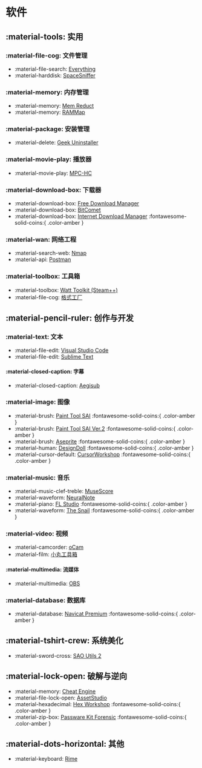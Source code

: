 # 软件

## :material-tools: 实用
### :material-file-cog: 文件管理
- :material-file-search: [Everything](https://www.voidtools.com/zh-cn/)
- :material-harddisk: [SpaceSniffer](http://www.uderzo.it/main_products/space_sniffer/)

### :material-memory: 内存管理
- :material-memory: [Mem Reduct](https://github.com/henrypp/memreduct)
- :material-memory: [RAMMap](https://learn.microsoft.com/zh-cn/sysinternals/downloads/rammap)

### :material-package: 安装管理
- :material-delete: [Geek Uninstaller](https://geekuninstaller.com/)

### :material-movie-play: 播放器
- :material-movie-play: [MPC-HC](https://github.com/mpc-hc/mpc-hc)

### :material-download-box: 下载器
- :material-download-box: [Free Download Manager](https://www.freedownloadmanager.org/zh/)
- :material-download-box: [BitComet](https://www.bitcomet.com/cn)
- :material-download-box: [Internet Download Manager](https://www.internetdownloadmanager.com/) :fontawesome-solid-coins:{ .color-amber }

### :material-wan: 网络工程
- :material-search-web: [Nmap](https://nmap.org/)
- :material-api: [Postman](https://www.postman.com/)

### :material-toolbox: 工具箱
- :material-toolbox: [Watt Toolkit (Steam++)](https://steampp.net/)
- :material-file-cog: [格式工厂](http://www.pcfreetime.com/formatfactory/CN/index.html)

## :material-pencil-ruler: 创作与开发
### :material-text: 文本
- :material-file-edit: [Visual Studio Code](https://code.visualstudio.com/)
- :material-file-edit: [Sublime Text](https://www.sublimetext.com/)

#### :material-closed-caption: 字幕
- :material-closed-caption: [Aegisub](https://aegisite.vercel.app/zh-cn/)

### :material-image: 图像
- :material-brush: [Paint Tool SAI](http://www.systemax.jp/ja/sai/) :fontawesome-solid-coins:{ .color-amber }
- :material-brush: [Paint Tool SAI Ver.2](https://www.systemax.jp/ja/sai/devdept.html) :fontawesome-solid-coins:{ .color-amber }
- :material-brush: [Aseprite](https://www.aseprite.org/) :fontawesome-solid-coins:{ .color-amber }
- :material-human: [DesignDoll](https://terawell.net/) :fontawesome-solid-coins:{ .color-amber }
- :material-cursor-default: [CursorWorkshop](https://www.axialis.com/cursorworkshop/) :fontawesome-solid-coins:{ .color-amber }

### :material-music: 音乐
- :material-music-clef-treble: [MuseScore](https://musescore.org/zh-hans)
- :material-waveform: [NeuralNote](https://github.com/DamRsn/NeuralNote)
- :material-piano: [FL Studio](https://www.flstudio.com/) :fontawesome-solid-coins:{ .color-amber }
- :material-waveform: [The Snail](https://www.ircamlab.com/products/p2242-The-Snail/) :fontawesome-solid-coins:{ .color-amber }

### :material-video: 视频
- :material-camcorder: [oCam](https://ohsoft.net/eng/ocam/download.php)
- :material-film: [小丸工具箱](https://maruko.appinn.me/)

#### :material-multimedia: 流媒体
- :material-multimedia: [OBS](https://obsproject.com/zh-cn)

### :material-database: 数据库
- :material-database: [Navicat Premium](https://www.navicat.com.cn/products) :fontawesome-solid-coins:{ .color-amber }

## :material-tshirt-crew: 系统美化
- :material-sword-cross: [SAO Utils 2](https://store.steampowered.com/app/877280/SAO_Utils_2_Progressive/)

## :material-lock-open: 破解与逆向
- :material-memory: [Cheat Engine](https://www.cheatengine.org/)
- :material-file-lock-open: [AssetStudio](https://github.com/Perfare/AssetStudio)
- :material-hexadecimal: [Hex Workshop](http://www.hexworkshop.com/) :fontawesome-solid-coins:{ .color-amber }
- :material-zip-box: [Passware Kit Forensic](https://www.passware.com/kit-forensic/) :fontawesome-solid-coins:{ .color-amber }

## :material-dots-horizontal: 其他
- :material-keyboard: [Rime](https://rime.im/)